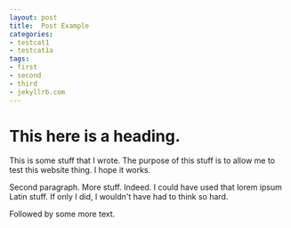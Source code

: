 ```yaml
---
layout: post
title:  Post Example
categories:
- testcat1
- testcat1a
tags:
- first
- second
- third
- jekyllrb.com
---
```

# This here is a heading.

This is some stuff that I wrote.  The purpose of this stuff is to allow me to test this website thing.  I hope it works.

Second paragraph.  More stuff.  Indeed.  I could have used that lorem ipsum Latin stuff.  If only I did, I wouldn't have had to think so hard.

Followed by some more text.
